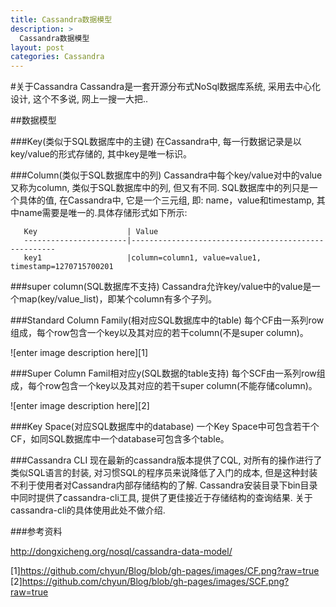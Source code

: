 ```yaml
---
title: Cassandra数据模型
description: >
  Cassandra数据模型
layout: post
categories: Cassandra
---
```


#关于Cassandra
Cassandra是一套开源分布式NoSql数据库系统, 采用去中心化设计, 这个不多说, 网上一搜一大把..

##数据模型

###Key(类似于SQL数据库中的主键)
在Cassandra中, 每一行数据记录是以key/value的形式存储的, 其中key是唯一标识。

###Column(类似于SQL数据库中的列)
Cassandra中每个key/value对中的value又称为column, 类似于SQL数据库中的列, 但又有不同. SQL数据库中的列只是一个具体的值, 在Cassandra中, 它是一个三元组, 即: name，value和timestamp, 其中name需要是唯一的.具体存储形式如下所示:

```
   Key                    | Value
   -----------------------|-----------------------------------------------------
   key1                   |column=column1, value=value1, timestamp=1270715700201

```

###super column(SQL数据库不支持)
Cassandra允许key/value中的value是一个map(key/value_list)，即某个column有多个子列。

###Standard Column Family(相对应SQL数据库中的table)
每个CF由一系列row组成，每个row包含一个key以及其对应的若干column(不是super column)。

![enter image description here][1]
 

###Super Column Famil相对应y(SQL数据的table支持)
每个SCF由一系列row组成，每个row包含一个key以及其对应的若干super column(不能存储column)。

![enter image description here][2]

###Key Space(对应SQL数据库中的database)
一个Key Space中可包含若干个CF，如同SQL数据库中一个database可包含多个table。

###Cassandra CLI
现在最新的cassandra版本提供了CQL, 对所有的操作进行了类似SQL语言的封装, 对习惯SQL的程序员来说降低了入门的成本, 但是这种封装不利于使用者对Cassandra内部存储结构的了解. Cassandra安装目录下bin目录中同时提供了cassandra-cli工具, 提供了更佳接近于存储结构的查询结果. 关于cassandra-cli的具体使用此处不做介绍.


###参考资料

http://dongxicheng.org/nosql/cassandra-data-model/

  [1]https://github.com/chyun/Blog/blob/gh-pages/images/CF.png?raw=true
  [2]https://github.com/chyun/Blog/blob/gh-pages/images/SCF.png?raw=true
